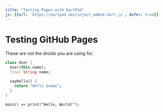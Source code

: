 ```yaml
---
title: "Testing Pages with DartPad"
js: [{url: 'https://dartpad.dev/inject_embed.dart.js', defer: true}]
---
```

# Testing GitHub Pages

These are not the droids you are using for.

```dart
class User {
  User(this.name);
  final String name;

  sayHello() {
    return "Hello $name";
  }
}
```

```run-dartpad:theme-light:mode-flutter:run-true
main() => print("Hello, World!");
```
